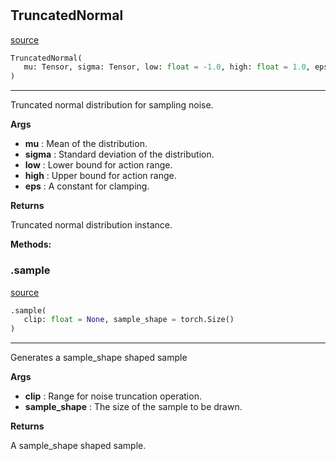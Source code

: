 #


## TruncatedNormal
[source](https://github.com/BellmanProject/Hsuanwu/blob/main/hsuanwu/xplore/distribution/truncated_normal.py/#L7)
```python 
TruncatedNormal(
   mu: Tensor, sigma: Tensor, low: float = -1.0, high: float = 1.0, eps: float = 1e-06
)
```


---
Truncated normal distribution for sampling noise.


**Args**

* **mu**  : Mean of the distribution.
* **sigma**  : Standard deviation of the distribution.
* **low**  : Lower bound for action range.
* **high**  : Upper bound for action range.
* **eps**  : A constant for clamping.


**Returns**

Truncated normal distribution instance.


**Methods:**


### .sample
[source](https://github.com/BellmanProject/Hsuanwu/blob/main/hsuanwu/xplore/distribution/truncated_normal.py/#L28)
```python
.sample(
   clip: float = None, sample_shape = torch.Size()
)
```

---
Generates a sample_shape shaped sample


**Args**

* **clip**  : Range for noise truncation operation.
* **sample_shape**  : The size of the sample to be drawn.


**Returns**

A sample_shape shaped sample.

